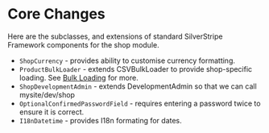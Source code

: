 # Core Changes

Here are the subclasses, and extensions of standard SilverStripe Framework components for the shop module.

 * `ShopCurrency` - provides ability to customise currency formatting.
 * `ProductBulkLoader` - extends CSVBulkLoader to provide shop-specific loading. See [Bulk Loading](BulkLoading) for more.
 * `ShopDevelopmentAdmin` - extends DevelopmentAdmin so that we can call mysite/dev/shop
 * `OptionalConfirmedPasswordField` - requires entering a password twice to ensure it is correct.
 * `I18nDatetime` - provides I18n formating for dates.